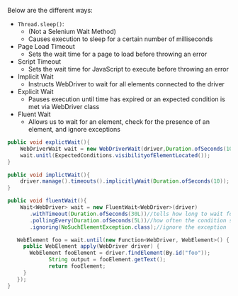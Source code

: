 Below are the different ways:
- `Thread.sleep()`: 
	- (Not a Selenium Wait Method)
	- Causes execution to sleep for a certain number of milliseconds
- Page Load Timeout
	- Sets the wait time for a page to load before throwing an error
- Script Timeout
	- Sets the wait time for JavaScript to execute before throwing an error
- Implicit Wait
	- Instructs WebDriver to wait for all elements connected to the driver
- Explicit Wait
	- Pauses execution until time has expired or an expected condition is met via WebDriver class
- Fluent Wait
	- Allows us to wait for an element, check for the presence of an element, and ignore exceptions
```java
public void explictWait(){
	WebDriverWait wait = new WebDriverWait(driver,Duration.ofSeconds(10));
	wait.unitl(ExpectedConditions.visibilityofElementLocated());
}

public void implictWait(){
	driver.manage().timeouts().implicitlyWait(Duration.ofSeconds(10));
}

public void fluentWait(){
	Wait<WebDriver> wait = new FluentWait<WebDriver>(driver)
       .withTimeout(Duration.ofSeconds(30L))//tells how long to wait for an element
       .pollingEvery(Duration.ofSeconds(5L))//how often the condition should be checked
       .ignoring(NoSuchElementException.class);//ignore the exception

   WebElement foo = wait.until(new Function<WebDriver, WebElement>() {
     public WebElement apply(WebDriver driver) {
       WebElement fooElement = driver.findElement(By.id("foo"));
			 String output = fooElement.getText();
			 return fooElement;
     }
   });
}
```